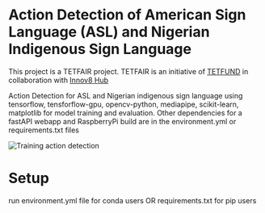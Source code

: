 # Action Detection of American Sign Language (ASL) and Nigerian Indigenous Sign Language 
This project is a TETFAIR project. TETFAIR is an initiative of [TETFUND](https://tetfund.gov.ng) in collaboration with [Innov8 Hub](https://innov8hub.ng)

Action Detection for ASL and Nigerian indigenous sign language using tensorflow, tensforflow-gpu, opencv-python, mediapipe, scikit-learn, matplotlib for model training and evaluation. Other dependencies for a fastAPI webapp and RaspberryPi build are in the environment.yml or requirements.txt files

![Training action detection](https://res.cloudinary.com/glittering-rocks-ltd/image/upload/f_auto,q_auto/c8gusrblc99t39jd7bmv)

# Setup 
run environment.yml file for conda users OR requirements.txt for pip users
